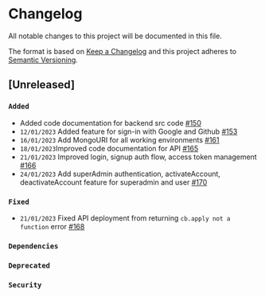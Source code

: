 
<!-- Change log file should contain history of all changes or contributions made and a reference to the PR or issue created -->

# Changelog

All notable changes to this project will be documented in this file.

The format is based on [Keep a Changelog](https://keepachangelog.com/en/1.0.0/)
and this project adheres to [Semantic Versioning](https://semver.org/spec/v2.0.0.html).

## [Unreleased]

### `Added`
- Added code documentation for backend src code [#150](https://github.com/Open-Science-Community-Saudi-Arabia/MOOCs/pull/150)
- `12/01/2023` Added feature for sign-in with Google and Github [#153](https://github.com/Open-Science-Community-Saudi-Arabia/MOOCs/pull/153)
- `16/01/2023` Add MongoURI for all working environments [#161](https://github.com/Open-Science-Community-Saudi-Arabia/MOOCs/pull/161)
- `18/01/2023`Improved code documentation for API [#165](https://github.com/Open-Science-Community-Saudi-Arabia/MOOCs/pull/165)
- `21/01/2023` Improved login, signup auth flow, access token management [#166](https://github.com/Open-Science-Community-Saudi-Arabia/MOOCs/pull/166)
- `24/01/2023` Add superAdmin authentication, activateAccount, deactivateAccount feature for superadmin and user [#170](https://github.com/Open-Science-Community-Saudi-Arabia/MOOCs/pull/170)
  
### `Fixed`
- `21/01/2023` Fixed API deployment from returning `cb.apply not a function` error [#168](https://github.com/Open-Science-Community-Saudi-Arabia/MOOCs/pull/168)

### `Dependencies`

### `Deprecated`

### `Security`
 
